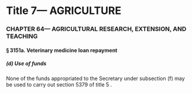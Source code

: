 
# Title 7— AGRICULTURE
### CHAPTER 64— AGRICULTURAL RESEARCH, EXTENSION, AND TEACHING
#### § 3151a. Veterinary medicine loan repayment
##### (d) Use of funds

None of the funds appropriated to the Secretary under subsection (f) may be used to carry out section 5379 of title 5 .
